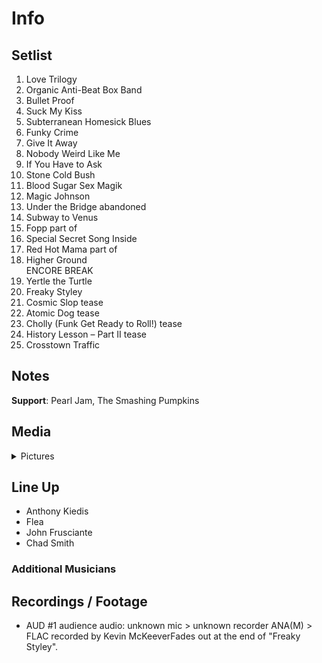 # Info

## Setlist

1. Love Trilogy
2. Organic Anti-Beat Box Band
3. Bullet Proof
4. Suck My Kiss
5. Subterranean Homesick Blues
6. Funky Crime
7. Give It Away
8. Nobody Weird Like Me
9. If You Have to Ask
10. Stone Cold Bush
11. Blood Sugar Sex Magik
12. Magic Johnson
13. Under the Bridge abandoned
14. Subway to Venus
15. Fopp part of
16. Special Secret Song Inside
17. Red Hot Mama part of
18. Higher Ground
<br> ENCORE BREAK
19. Yertle the Turtle
20. Freaky Styley
21. Cosmic Slop tease
22. Atomic Dog tease
23. Cholly (Funk Get Ready to Roll!) tease
24. History Lesson – Part II tease
25. Crosstown Traffic

## Notes

**Support**: Pearl Jam, The Smashing Pumpkins

## Media 

<details>
  <summary>Pictures</summary>
  <!--<img alt="Setlist" title="Setlist" src="_.jpg" height="200" />
  <img alt="Flyer" title="Flyer" src="_.jpg" height="200" />
  <img alt="Clipper" title="Clipper" src="_.jpg" height="200" />
  <img alt="Ticket" title="Ticket" src="_.jpg" height="200" />
  -->
</details>

## Line Up

* Anthony Kiedis
* Flea
* John Frusciante
* Chad Smith

### Additional Musicians

## Recordings / Footage

* AUD #1 audience audio: unknown mic > unknown recorder ANA(M) > FLAC recorded by Kevin McKeeverFades out at the end of "Freaky Styley".


